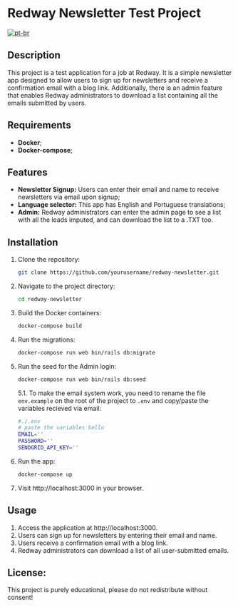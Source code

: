 # Redway Newsletter Test Project

[![pt-br](https://img.shields.io/badge/lang-pt--br-green.svg)](https://github.com/JordanBiego/redway_newsletter/blob/develop/README.pt-br.md)

## Description

This project is a test application for a job at Redway. It is a simple newsletter app designed to allow users to sign up for newsletters and receive a confirmation email with a blog link. Additionally, there is an admin feature that enables Redway administrators to download a list containing all the emails submitted by users.

## Requirements

- **Docker**;
- **Docker-compose**;

## Features

- **Newsletter Signup:** Users can enter their email and name to receive newsletters via email upon signup;
- **Language selector:** This app has English and Portuguese translations;
- **Admin:** Redway administrators can enter the admin page to see a list with all the leads imputed, and can download the list to a .TXT too.

## Installation

1. Clone the repository:
   ```bash
   git clone https://github.com/yourusername/redway-newsletter.git
   ```
2. Navigate to the project directory:
    ```bash
    cd redway-newsletter
    ```
3. Build the Docker containers:
    ```bash
    docker-compose build
    ```
4. Run the migrations:
    ```bash
    docker-compose run web bin/rails db:migrate
    ```
5. Run the seed for the Admin login:
    ```bash
    docker-compose run web bin/rails db:seed
    ```
    
   5.1. To make the email system work, you need to rename the file `env.example` on the root of the project to `.env` and copy/paste the variables recieved via email:
      ```bash
      #./.env
      # paste the variables bello
      EMAIL=''
      PASSWORD=''
      SENDGRID_API_KEY=''
      ```
6. Run the app:
    ```bash
    docker-compose up
    ```
7. Visit http://localhost:3000 in your browser.

## Usage

1. Access the application at http://localhost:3000.
2. Users can sign up for newsletters by entering their email and name.
3. Users receive a confirmation email with a blog link.
4. Redway administrators can download a list of all user-submitted emails.

## License:

This project is purely educational, please do not redistribute without consent!

